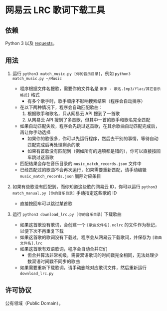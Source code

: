 # 网易云 LRC 歌词下载工具

## 依赖

Python 3 以及 [requests](https://requests.readthedocs.io/en/latest/)。

## 用法

1. 运行 `python3 match_music.py [你的音乐目录]`，例如 `python3 match_music.py ~/Music`
   - 程序根据文件名搜歌，需要你的文件名是 `歌手 - 歌名.[mp3/flac/其它音乐格式]` 格式
     - 有多个歌手时，歌手顺序不影响搜索结果（程序会自动排序）
   - 在以下两种情况下，程序会自动匹配歌曲：
     1. 根据歌手和歌名，只从网易云 API 搜到了一首歌
     2. 从网易云 API 搜到了多首歌，但其中一首的歌手和歌名完全匹配
   - 如果自动匹配失败，程序会先跳过这首歌，在其余歌曲自动匹配完成后，再让你手动选择
     - 如果你的歌很多，你可以先运行程序，然后去干别的事情，等待自动匹配完成后再处理剩余的歌
     - 如果有首歌没有匹配到（例如所有的选项都是错的），你可以直接按回车跳过这首歌
   - 匹配结果会存在音乐目录的 `music_match_records.json` 文件中
   - 已经匹配过的歌曲不会再次运行，如果需要重新匹配，请手动编辑 `music_match_records.json` 删除对应条目

2. 如果有些歌没有匹配到，而你知道这些歌的网易云 ID，你可以运行 `python3 match_manual.py [你的音乐目录]` 手动指定这些歌的 ID
   - 直接按回车可以跳过某首歌

3. 运行 `python3 download_lrc.py [你的音乐目录]` 下载歌曲
   - 如果这首歌没有歌词，会创建一个 `[歌曲文件名].nolrc` 的文件作为标记，以便下次不再重复下载
   - 如果这首歌的歌词没有下载过，程序会从网易云下载歌词，并保存为 `[歌曲文件名].lrc`
   - 如果这首歌有双语歌词，程序会自动合并它们
     - 但合并算法非常初级，需要双语歌词的时间戳完全相同，无法处理少数双语时间戳不同步的歌曲
   - 如果需要重新下载歌词，请手动删除对应歌词文件，然后重新运行 `download_lrc.py`

## 许可协议

公有领域（Public Domain）。
